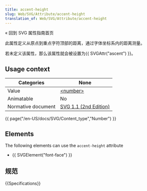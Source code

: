 ```yaml
---
title: accent-height
slug: Web/SVG/Attribute/accent-height
translation_of: Web/SVG/Attribute/accent-height
---
```

« 回到 SVG 属性指南首页

此属性定义从原点到重点字符顶部的距离，通过字体坐标系内的距离测量。

若未定义该属性，那么该属性就会被设置为{{ SVGAttr("ascent") }}。

## Usage context

| Categories         | None                                                                                              |
| ------------------ | ------------------------------------------------------------------------------------------------- |
| Value              | [\<number>](/en/SVG/Content_type#Length)                                                           |
| Animatable         | No                                                                                                |
| Normative document | [SVG 1.1 (2nd Edition)](http://www.w3.org/TR/SVG/fonts.html#FontFaceElementAccentHeightAttribute) |

{{ page("/en-US/docs/SVG/Content_type","Number") }}

## Elements

The following elements can use the `accent-height` attribute

- {{ SVGElement("font-face") }}

## 规范

{{Specifications}}
